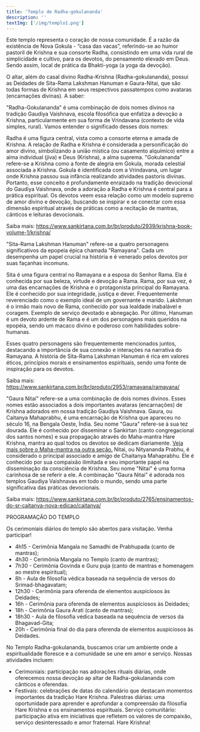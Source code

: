 ```yaml
---
title: 'Templo de Radha-gokulananda'
description: ''
textImg: ['/img/templo1.png']
---
```

Este templo representa o coração de nossa comunidade. É a razão da existência de Nova Gokula - “casa das vacas”, referindo-se ao humor pastoril de Krishna e sua consorte Radha, consistindo em uma vida rural de simplicidade e cultivo, para os devotos, do pensamento elevado em Deus. Sendo assim, local de prática da Bhakti-yoga (a yoga da devoção).

O altar, além do casal divino Radha-Krishna (Radha-gokulananda), possui as Deidades de Sita-Rama Lakshman Hanuman e Gaura-Nitai, que são todas formas de Krishna em seus respectivos passatempos como avataras (encarnações divinas). A saber:

"Radha-Gokulananda" é uma combinação de dois nomes divinos na tradição Gaudiya Vaishnava, escola filosófica que enfatiza a devoção a Krishna, particularmente em sua forma de Vrindavana (contexto de vida simples, rural). Vamos entender o significado desses dois nomes:
 
Radha é uma figura central, vista como a consorte eterna e amada de Krishna.
A relação de Radha e Krishna é considerada a personificação do amor divino, simbolizando a união mística (ou casamento alquímico) entre a alma individual (jiva) e Deus (Krishna), a alma suprema.
"Gokulananda" refere-se a Krishna como a fonte de alegria em Gokula, morada celestial associada a Krishna.
Gokula é identificada com a Vrindavana, um lugar onde Krishna passou sua infância realizando atividades pastoris divinas.
Portanto, esse conceito é profundamente enraizado na tradição devocional do Gaudiya Vaishnava, onde a adoração a Radha e Krishna é central para a prática espiritual. Os devotos veem essa relação como um modelo supremo de amor divino e devoção, buscando se inspirar e se conectar com essa dimensão espiritual através de práticas como a recitação de mantras, cânticos e leituras devocionais.

Saiba mais: https://www.sankirtana.com.br/br/produto/2939/krishna-book-volume-1/krishna/

"Sita-Rama Lakshman Hanuman" refere-se a quatro personagens significativos da epopeia épica chamada "Ramayana". Cada um desempenha um papel crucial na história e é venerado pelos devotos por suas façanhas incomuns. 

Sita é uma figura central no Ramayana e a esposa do Senhor Rama. Ela é conhecida por sua beleza, virtude e devoção a Rama.
Rama, por sua vez, é uma das encarnações de Krishna e o protagonista principal do Ramayana.
Ele é conhecido por sua integridade, justiça e dever. Frequentemente reverenciado como o exemplo ideal de um governante e marido.
Lakshman é o irmão mais novo de Rama, conhecido por sua lealdade inabalável e coragem.
Exemplo de serviço devotado e abnegação.
Por último, Hanuman é um devoto ardente de Rama e é um dos personagens mais queridos na epopéia, sendo um macaco divino e poderoso com habilidades sobre-humanas.

Esses quatro personagens são frequentemente mencionados juntos, destacando a importância de sua conexão e interações na narrativa do Ramayana. A história de Sita-Rama Lakshman Hanuman é rica em valores éticos, princípios morais e ensinamentos espirituais, sendo uma fonte de inspiração para os devotos.

Saiba mais: https://www.sankirtana.com.br/br/produto/2953/ramayana/ramayana/

"Gaura Nitai" refere-se a uma combinação de dois nomes divinos. Esses nomes estão associados a dois importantes avataras (encarnações) de Krishna adorados em nossa tradição Gaudiya Vaishnava.
Gaura, ou Caitanya Mahaprabhu, é uma encarnação de Krishna que apareceu no século 16, na Bengala Oeste, Índia. Seu nome "Gaura" refere-se à sua tez dourada. Ele é conhecido por disseminar o Sankirtan (canto congregacional dos santos nomes) e sua propagação através do Maha-mantra Hare Krishna, mantra ao qual todos os devotos se dedicam diariamente. [Veja mais sobre o Maha-mantra na outra seção.](generic2?id=mahamantra)
Nitai, ou Nityananda Prabhu, é considerado o principal associado e amigo de Chaitanya Mahaprabhu. Ele é conhecido por sua compaixão ilimitada e seu importante papel na disseminação da consciência de Krishna. Seu nome "Nitai" é uma forma carinhosa de se referir a ele. 
A combinação "Gaura Nitai" é adorada nos templos Gaudiya Vaishnavas em todo o mundo, sendo uma parte significativa das práticas devocionais.


Saiba mais: https://www.sankirtana.com.br/br/produto/2765/ensinamentos-do-sr-caitanya-nova-edicao/caitanya/

PROGRAMAÇÃO DO TEMPLO

Os cerimoniais diários do templo são abertos para visitação. Venha participar!

- 4h15 - Cerimônia Mangala no Samadhi de Prabhupada (canto de mantras);
- 4h30 - Cerimônia Mangala no Templo (canto de mantras);
- 7h30 - Cerimônia Govinda e Guru puja (canto de mantras e homenagem ao mestre espiritual);
- 8h - Aula de filosofia védica baseada na sequência de versos do Srimad-bhagavatam;
- 12h30 - Cerimônia para oferenda de elementos auspiciosos às Deidades;
- 16h - Cerimônia para oferenda de elementos auspiciosos às Deidades;
- 18h - Cerimônia Gaura Arati (canto de mantras);
- 18h30 - Aula de filosofia védica baseada na sequência de versos da Bhagavad-Gita;
- 20h - Cerimônia final do dia para oferenda de elementos auspiciosos às Deidades.

No Templo Radha-gokulananda, buscamos criar um ambiente onde a espiritualidade floresce e a comunidade se une em amor e serviço. Nossas atividades incluem:

- Cerimoniais: participação nas adorações rituais diárias, onde oferecemos nossa devoção ap altar de Radha-gokulananda com cânticos e oferendas.
- Festivais: celebrações de datas do calendário que destacam momentos importantes da tradição Hare Krishna.
Palestras diárias: uma oportunidade para aprender e aprofundar a compreensão da filosofia Hare Krishna e os ensinamentos espirituais.
Serviço comunitário: participação ativa em iniciativas que refletem os valores de compaixão, serviço desinteressado e amor fraternal.
Hare Krishna!